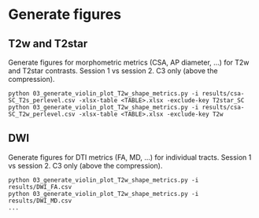 # Generate figures

## T2w and T2star

Generate figures for morphometric metrics (CSA, AP diameter, ...) for T2w and T2star contrasts. Session 1 vs session 2.
C3 only (above the compression).

```commandline
python 03_generate_violin_plot_T2w_shape_metrics.py -i results/csa-SC_T2s_perlevel.csv -xlsx-table <TABLE>.xlsx -exclude-key T2star_SC
python 03_generate_violin_plot_T2w_shape_metrics.py -i results/csa-SC_T2w_perlevel.csv -xlsx-table <TABLE>.xlsx -exclude-key T2w
```

## DWI

Generate figures for DTI metrics (FA, MD, ...) for individual tracts. Session 1 vs session 2. 
C3 only (above the compression).

```commandline
python 03_generate_violin_plot_T2w_shape_metrics.py -i results/DWI_FA.csv
python 03_generate_violin_plot_T2w_shape_metrics.py -i results/DWI_MD.csv
...
```